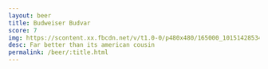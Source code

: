 ```yaml
---
layout: beer
title: Budweiser Budvar
score: 7
img: https://scontent.xx.fbcdn.net/v/t1.0-0/p480x480/165000_10151428534173745_615410288_n.jpg?oh=5131c798c9db75fa1b617a461fecaca5&oe=58D70E2F
desc: Far better than its american cousin
permalink: /beer/:title.html
---
```

